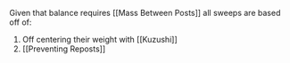 Given that balance requires [[Mass Between Posts]] all sweeps are based off of:
1. Off centering their weight with [[Kuzushi]]
2. [[Preventing Reposts]]
